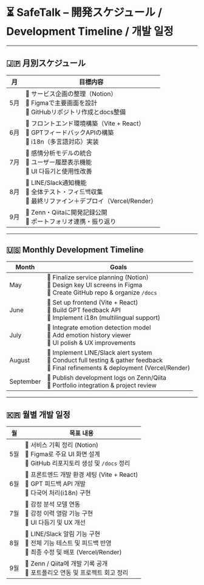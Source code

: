 # ⏳ SafeTalk – 開発スケジュール / Development Timeline / 개발 일정

---

## 🇯🇵 月別スケジュール

| 月 | 目標内容 |
|----|------------------------------|
| 5月 | 🔹 サービス企画の整理（Notion）<br>🔹 Figmaで主要画面を設計<br>🔹 GitHubリポジトリ作成とdocs整備 |
| 6月 | 🔹 フロントエンド環境構築（Vite + React）<br>🔹 GPTフィードバックAPIの構築<br>🔹 i18n（多言語対応）実装 |
| 7月 | 🔹 感情分析モデルの統合<br>🔹 ユーザー履歴表示機能<br>🔹 UI 다듬기と使用性改善 |
| 8月 | 🔹 LINE/Slack通知機能<br>🔹 全体テスト・フィ드백収集<br>🔹 最終リファイン＋デプロイ（Vercel/Render） |
| 9月 | 🔹 Zenn・Qiitaに開発記録公開<br>🔹 ポートフォリオ連携・振り返り |

---

## 🇺🇸 Monthly Development Timeline

| Month | Goals |
|-------|------------------------------|
| May   | 🔹 Finalize service planning (Notion)<br>🔹 Design key UI screens in Figma<br>🔹 Create GitHub repo & organize `/docs` |
| June  | 🔹 Set up frontend (Vite + React)<br>🔹 Build GPT feedback API<br>🔹 Implement i18n (multilingual support) |
| July  | 🔹 Integrate emotion detection model<br>🔹 Add emotion history viewer<br>🔹 UI polish & UX improvements |
| August| 🔹 Implement LINE/Slack alert system<br>🔹 Conduct full testing & gather feedback<br>🔹 Final refinements & deployment (Vercel/Render) |
| September | 🔹 Publish development logs on Zenn/Qiita<br>🔹 Portfolio integration & project review |

---

## 🇰🇷 월별 개발 일정

| 월 | 목표 내용 |
|----|------------------------------|
| 5월 | 🔹 서비스 기획 정리 (Notion)<br>🔹 Figma로 주요 UI 화면 설계<br>🔹 GitHub 리포지토리 생성 및 `/docs` 정리 |
| 6월 | 🔹 프론트엔드 개발 환경 세팅 (Vite + React)<br>🔹 GPT 피드백 API 개발<br>🔹 다국어 처리(i18n) 구현 |
| 7월 | 🔹 감정 분석 모델 연동<br>🔹 감정 이력 열람 기능 구현<br>🔹 UI 다듬기 및 UX 개선 |
| 8월 | 🔹 LINE/Slack 알림 기능 구현<br>🔹 전체 기능 테스트 및 피드백 반영<br>🔹 최종 수정 및 배포 (Vercel/Render) |
| 9월 | 🔹 Zenn / Qiita에 개발 기록 공개<br>🔹 포트폴리오 연동 및 프로젝트 회고 정리 |